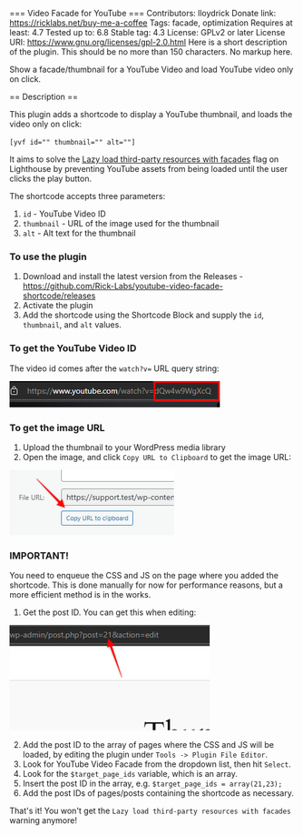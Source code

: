 === Video Facade for YouTube ===
Contributors: lloydrick
Donate link: https://ricklabs.net/buy-me-a-coffee
Tags: facade, optimization
Requires at least: 4.7
Tested up to: 6.8
Stable tag: 4.3
License: GPLv2 or later
License URI: https://www.gnu.org/licenses/gpl-2.0.html
Here is a short description of the plugin.  This should be no more than 150 characters.  No markup here.

Show a facade/thumbnail for a YouTube Video and load YouTube video only on click.

== Description ==

This plugin adds a shortcode to display a YouTube thumbnail, and loads the video only on click:

`[yvf id="" thumbnail="" alt=""]`

It aims to solve the [Lazy load third-party resources with facades](https://developer.chrome.com/docs/lighthouse/performance/third-party-facades) flag on Lighthouse by preventing YouTube assets from being loaded until the user clicks the play button.

The shortcode accepts three parameters:
1. `id` - YouTube Video ID
2. `thumbnail` - URL of the image used for the thumbnail
3. `alt` - Alt text for the thumbnail

### To use the plugin
1. Download and install the latest version from the Releases - https://github.com/Rick-Labs/youtube-video-facade-shortcode/releases
2. Activate the plugin
3. Add the shortcode using the Shortcode Block and supply the `id`, `thumbnail`, and `alt` values.

### To get the YouTube Video ID
The video id comes after the `watch?v=` URL query string:

![YouTube Video ID](tutorials/youtube-video-id.png)

### To get the image URL
1. Upload the thumbnail to your WordPress media library
2. Open the image, and click `Copy URL to Clipboard` to get the image URL:

![Thumbnail URL](tutorials/copy-url-to-clipboard.png)

### IMPORTANT!
You need to enqueue the CSS and JS on the page where you added the shortcode. This is done manually for now for performance reasons, but a more efficient method is in the works.

1. Get the post ID. You can get this when editing:

![Post ID](tutorials/post-id.png)

2. Add the post ID to the array of pages where the CSS and JS will be loaded, by editing the plugin under `Tools -> Plugin File Editor`.
3. Look for YouTube Video Facade from the dropdown list, then hit `Select`.
4. Look for the `$target_page_ids` variable, which is an array.
5. Insert the post ID in the array, e.g. `$target_page_ids = array(21,23);`
6. Add the post IDs of pages/posts containing the shortcode as necessary.

That's it! You won't get the `Lazy load third-party resources with facades` warning anymore!